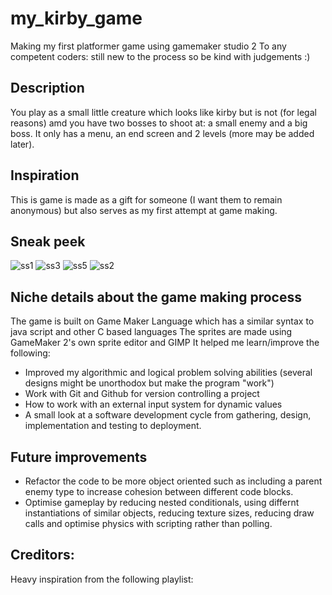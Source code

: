 # my_kirby_game
Making my first platformer game using gamemaker studio 2
To any competent coders: still new to the process so be kind with judgements :)

## Description
You play as a small little creature which looks like kirby but is not (for legal reasons) amd you have two bosses to shoot at: a small enemy and a big boss. It only has a menu, an end screen and 2 levels (more may be added later).

## Inspiration
This is game is made as a gift for someone (I want them to remain anonymous) but also serves as my first attempt at game making.

## Sneak peek

![ss1](https://user-images.githubusercontent.com/91928008/237061887-1b860c01-42d0-415b-91b8-6b644ae6bb32.png)
![ss3](https://user-images.githubusercontent.com/91928008/237061998-3bbdd65f-2e33-4b1d-b493-d283d5d3eb09.png)
![ss5](https://user-images.githubusercontent.com/91928008/237062020-e90973a0-8fe4-4d2c-95a3-9b9a259e792d.png)
![ss2](https://user-images.githubusercontent.com/91928008/237061970-f50ae897-2254-4837-8081-ef2a582db6bd.png)



## Niche details about the game making process 
The game is built on Game Maker Language which has a similar syntax to java script and other C based languages
The sprites are made using GameMaker 2's own sprite editor and GIMP
It helped me learn/improve the following:
- Improved my algorithmic and logical problem solving abilities (several designs might be unorthodox but make the program "work")
- Work with Git and Github for version controlling a project
- How to work with an external input system for dynamic values
- A small look at a software development cycle from gathering, design, implementation and testing to deployment.

## Future improvements
- Refactor the code to be more object oriented such as including a parent enemy type to increase cohesion between different code blocks.
- Optimise gameplay by reducing nested conditionals, using differnt instantiations of similar objects, reducing texture sizes, reducing draw calls and optimise physics with scripting rather than polling.


## Creditors:
Heavy inspiration from the following playlist: 

